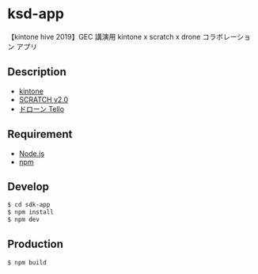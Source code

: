 # ksd-app

【kintone hive 2019】GEC 講演用 kintone x scratch x drone コラボレーション アプリ

## Description

- [kintone](https://kintone.cybozu.co.jp/)
- [SCRATCH v2.0](https://scratch.mit.edu/download/scratch2)
- [ドローン Tello](https://www.ryzerobotics.com/jp/tello)

## Requirement

- [Node.js](https://nodejs.org/ja/)
- [npm](https://www.npmjs.com/)

## Develop

```bash
$ cd sdk-app
$ npm install
$ npm dev
```

## Production

```bash
$ npm build
```
